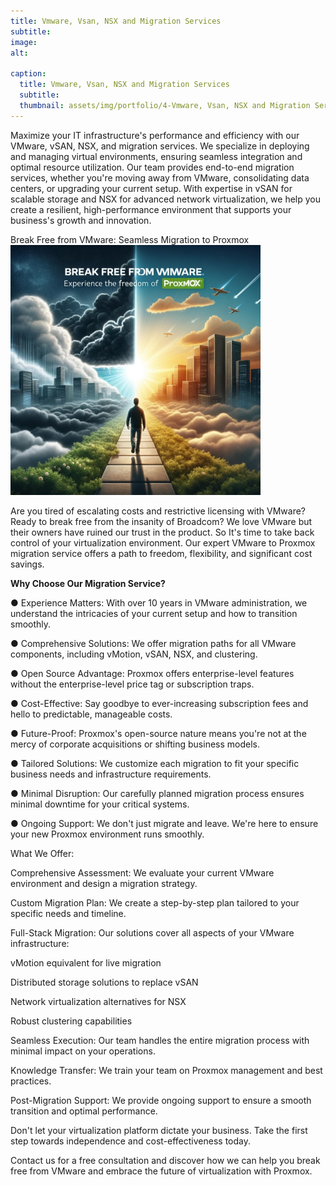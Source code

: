 ```yaml
---
title: Vmware, Vsan, NSX and Migration Services
subtitle: 
image: 
alt: 

caption:
  title: Vmware, Vsan, NSX and Migration Services
  subtitle: 
  thumbnail: assets/img/portfolio/4-Vmware, Vsan, NSX and Migration Services.png
---
```

Maximize your IT infrastructure's performance and efficiency with our VMware, vSAN, NSX, and migration services. We specialize in deploying and managing virtual environments, ensuring seamless integration and optimal resource utilization. Our team provides end-to-end migration services, whether you're moving away from VMware, consolidating data centers, or upgrading your current setup. With expertise in vSAN for scalable storage and NSX for advanced network virtualization, we help you create a resilient, high-performance environment that supports your business's growth and innovation.

Break Free from VMware: Seamless Migration to Proxmox
<img src="assets/img/portfolio/vmwareprox.jpg" alt="AI generated photo of breaking free from VMware" width="400" height="400">


Are you tired of escalating costs and restrictive licensing with VMware? Ready to break free from the insanity of Broadcom? We love VMware but their owners have ruined our trust in the product. So It's time to take back control of your virtualization environment. Our expert VMware to Proxmox migration service offers a path to freedom, flexibility, and significant cost savings.

**Why Choose Our Migration Service?**

  ● Experience Matters: With over 10 years in VMware administration, we understand the intricacies of your current setup and how to transition smoothly.

  ● Comprehensive Solutions: We offer migration paths for all VMware components, including vMotion, vSAN, NSX, and clustering.

  ● Open Source Advantage: Proxmox offers enterprise-level features without the enterprise-level price tag or subscription traps.

  ● Cost-Effective: Say goodbye to ever-increasing subscription fees and hello to predictable, manageable costs.

  ● Future-Proof: Proxmox's open-source nature means you're not at the mercy of corporate acquisitions or shifting business models.

  ● Tailored Solutions: We customize each migration to fit your specific business needs and infrastructure requirements.

  ● Minimal Disruption: Our carefully planned migration process ensures minimal downtime for your critical systems.

  ● Ongoing Support: We don't just migrate and leave. We're here to ensure your new Proxmox environment runs smoothly.</li>

What We Offer:

Comprehensive Assessment: We evaluate your current VMware environment and design a migration strategy.

Custom Migration Plan: We create a step-by-step plan tailored to your specific needs and timeline.

Full-Stack Migration: Our solutions cover all aspects of your VMware infrastructure:

vMotion equivalent for live migration

Distributed storage solutions to replace vSAN

Network virtualization alternatives for NSX

Robust clustering capabilities

Seamless Execution: Our team handles the entire migration process with minimal impact on your operations.

Knowledge Transfer: We train your team on Proxmox management and best practices.

Post-Migration Support: We provide ongoing support to ensure a smooth transition and optimal performance.

Don't let your virtualization platform dictate your business. Take the first step towards independence and cost-effectiveness today.

Contact us for a free consultation and discover how we can help you break free from VMware and embrace the future of virtualization with Proxmox. </p>